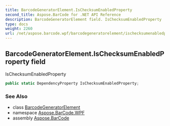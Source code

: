 ```yaml
---
title: BarcodeGeneratorElement.IsChecksumEnabledProperty
second_title: Aspose.BarCode for .NET API Reference
description: BarcodeGeneratorElement field. IsChecksumEnabledProperty
type: docs
weight: 2260
url: /net/aspose.barcode.wpf/barcodegeneratorelement/ischecksumenabledproperty/
---
```

## BarcodeGeneratorElement.IsChecksumEnabledProperty field

IsChecksumEnabledProperty

```csharp
public static DependencyProperty IsChecksumEnabledProperty;
```

### See Also

* class [BarcodeGeneratorElement](../)
* namespace [Aspose.BarCode.WPF](../../barcodegeneratorelement/)
* assembly [Aspose.BarCode](../../../)


